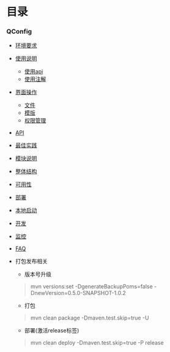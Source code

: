 # 目录

### QConfig

* [环境要求](doc/prerequest.md)
* [使用说明](doc/howto.md)
  - [使用api](doc/useWithApi.md)
  - [使用注解](doc/useWithAnnotation.md)
* [界面操作](doc/portal.md) 
  - [文件](doc/portal.md#文件)
  - [模版](doc/portal.md#模版)
  - [权限管理](doc/portal.md#权限管理)
* [API](doc/api.md)
* [最佳实践](doc/bestpractice.md)
* [模块说明](doc/code.md)
* [整体结构](doc/arch.md)
* [可用性](doc/ha.md)
* [部署](doc/start.md)
* [本地启动](doc/devStart.md)
* [开发](doc/dev.md)
* [监控](doc/monitor.md)
* [FAQ](doc/faq.md)

* 打包发布相关
  * 版本号升级
  > mvn versions:set -DgenerateBackupPoms=false -DnewVersion=0.5.0-SNAPSHOT-1.0.2
  * 打包
  > mvn clean package -Dmaven.test.skip=true -U
  * 部署(激活release标签)
  > mvn clean deploy -Dmaven.test.skip=true -P release